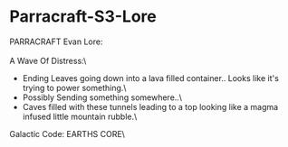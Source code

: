 # Parracraft-S3-Lore

PARRACRAFT Evan Lore:\
\
A Wave Of Distress:\
- Ending Leaves going down into a lava filled container.. Looks like it's trying to power something.\
- Possibly Sending something somewhere..\
- Caves filled with these tunnels leading to a top looking like a magma infused little mountain rubble.\

Galactic Code: EARTHS  CORE\
